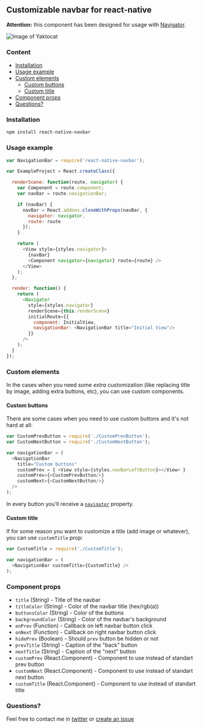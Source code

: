 ## Customizable navbar for react-native
**Attention:** this component has been designed for usage with [Navigator](http://facebook.github.io/react-native/docs/navigator.html#content).

![Image of Yaktocat](http://i59.tinypic.com/1051boj.png)

### Content
- [Installation](#installation)
- [Usage example](#usage-example)
- [Custom elements](#custom-elements)
  - [Custom buttons](#custom-buttons)
  - [Custom title](#custom-title)
- [Component props](#component-props)
- [Questions?](#questions)

### Installation
```bash
npm install react-native-navbar
```

### Usage example
```javascript
var NavigationBar = require('react-native-navbar');

var ExampleProject = React.createClass({

  renderScene: function(route, navigator) {
    var Component = route.component;
    var navBar = route.navigationBar;

    if (navBar) {
      navBar = React.addons.cloneWithProps(navBar, {
        navigator: navigator,
        route: route
      });
    }

    return (
      <View style={styles.navigator}>
        {navBar}
        <Component navigator={navigator} route={route} />
      </View>
    );
  },

  render: function() {
    return (
      <Navigator
        style={styles.navigator}
        renderScene={this.renderScene}
        initialRoute={{
          component: InitialView,
          navigationBar: <NavigationBar title="Initial View"/>
        }}
      />
    );
  }
});
```

### Custom elements
In the cases when you need some *extra* customization (like replacing title by image, adding extra buttons, etc), you can use custom components.

#### Custom buttons
There are some cases when you need to use custom buttons and it's not hard at all:
```javascript
var CustomPrevButton = require('./CustomPrevButton');
var CustomNextButton = require('./CustomNextButton');

var navigationBar = (
  <NavigationBar
    title="Custom buttons"
    customPrev = { <View style={styles.navBarLeftButton}></View> }
    customPrev={<CustomPrevButton/>}
    customNext={<CustomNextButton/>}
  />
);
```
In every button you'll receive a [`navigator`](http://facebook.github.io/react-native/docs/navigator.html#navigation-methods) property.

#### Custom title
If for some reason you want to customize a title (add image or whatever), you can use `customTitle` prop:
```javascript
var CustomTitle = require('./CustomTitle');

var navigationBar = (
  <NavigationBar customTitle={CustomTitle} />
);
```

### Component props
- `title` (String) - Title of the navbar
- `titleColor` (String) - Color of the navbar title (hex/rgb(a))
- `buttonsColor` (String) - Color of the buttons
- `backgroundColor` (String) - Color of the navbar's background
- `onPrev` (Function) - Callback on left navbar button click
- `onNext` (Function) - Callback on right navbar button click
- `hidePrev` (Boolean) - Should `prev` button be hidden or not
- `prevTitle` (String) - Caption of the "back" button
- `nextTitle` (String) - Caption of the "next" button
- `customPrev` (React.Component) - Component to use instead of standart prev button
- `customNext` (React.Component) - Component to use instead of standart next button
- `customTitle` (React.Component) - Component to use instead of standart title

### Questions?
Feel free to contact me in [twitter](https://twitter.com/kureevalexey) or [create an issue](https://github.com/Kureev/react-native-navbar/issues/new)
